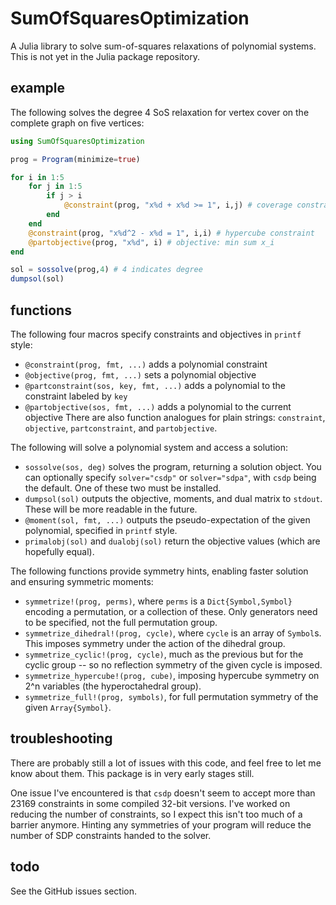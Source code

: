 # SumOfSquaresOptimization

A Julia library to solve sum-of-squares relaxations of polynomial systems. This is not yet in the Julia package repository.

## example

The following solves the degree 4 SoS relaxation for vertex cover on the complete graph on five vertices:

``` julia
using SumOfSquaresOptimization

prog = Program(minimize=true)

for i in 1:5
    for j in 1:5
        if j > i
            @constraint(prog, "x%d + x%d >= 1", i,j) # coverage constraint
        end
    end
    @constraint(prog, "x%d^2 - x%d = 1", i,i) # hypercube constraint
    @partobjective(prog, "x%d", i) # objective: min sum x_i
end

sol = sossolve(prog,4) # 4 indicates degree
dumpsol(sol)
```

## functions

The following four macros specify constraints and objectives in `printf` style:
* `@constraint(prog, fmt, ...)` adds a polynomial constraint
* `@objective(prog, fmt, ...)` sets a polynomial objective
* `@partconstraint(sos, key, fmt, ...)` adds a polynomial to the constraint labeled by `key`
* `@partobjective(sos, fmt, ...)` adds a polynomial to the current objective
There are also function analogues for plain strings: `constraint`, `objective`, `partconstraint`, and `partobjective`.

The following will solve a polynomial system and access a solution:
* `sossolve(sos, deg)` solves the program, returning a solution object. You can optionally specify `solver="csdp"` or `solver="sdpa"`, with `csdp` being the default. One of these two must be installed.
* `dumpsol(sol)` outputs the objective, moments, and dual matrix to `stdout`. These will be more readable in the future.
* `@moment(sol, fmt, ...)` outputs the pseudo-expectation of the given polynomial, specified in `printf` style.
* `primalobj(sol)` and `dualobj(sol)` return the objective values (which are hopefully equal).

The following functions provide symmetry hints, enabling faster solution and ensuring symmetric moments:
* `symmetrize!(prog, perms)`, where `perms` is a `Dict{Symbol,Symbol}` encoding a permutation, or a collection of these. Only generators need to be specified, not the full permutation group.
* `symmetrize_dihedral!(prog, cycle)`, where `cycle` is an array of `Symbol`s. This imposes symmetry under the action of the dihedral group.
* `symmetrize_cyclic!(prog, cycle)`, much as the previous but for the cyclic group -- so no reflection symmetry of the given cycle is imposed.
* `symmetrize_hypercube!(prog, cube)`, imposing hypercube symmetry on 2^n variables (the hyperoctahedral group).
* `symmetrize_full!(prog, symbols)`, for full permutation symmetry of the given `Array{Symbol}`.


## troubleshooting
There are probably still a lot of issues with this code, and feel free to let me know about them. This package is in very early stages still.

One issue I've encountered is that `csdp` doesn't seem to accept more than 23169 constraints in some compiled 32-bit versions. I've worked on reducing the number of constraints, so I expect this isn't too much of a barrier anymore. Hinting any symmetries of your program will reduce the number of SDP constraints handed to the solver.

## todo
See the GitHub issues section.

